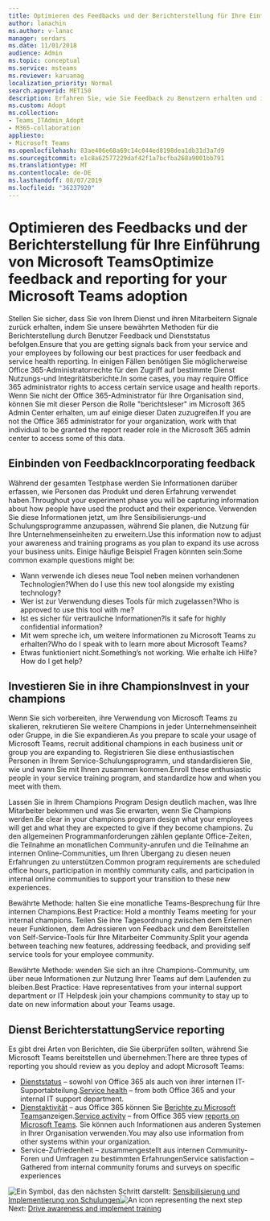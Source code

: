 ```yaml
---
title: Optimieren des Feedbacks und der Berichterstellung für Ihre Einführung von Microsoft Teams
author: lanachin
ms.author: v-lanac
manager: serdars
ms.date: 11/01/2018
audience: Admin
ms.topic: conceptual
ms.service: msteams
ms.reviewer: karuanag
localization_priority: Normal
search.appverid: MET150
description: Erfahren Sie, wie Sie Feedback zu Benutzern erhalten und in Ihrer Teams-Einführung Dienststatus Berichte verwenden.
ms.custom: Adopt
ms.collection:
- Teams_ITAdmin_Adopt
- M365-collaboration
appliesto:
- Microsoft Teams
ms.openlocfilehash: 83ae406e68a69c14c044ed8198dea1db31d3a7d9
ms.sourcegitcommit: e1c8a62577229daf42f1a7bcfba268a9001bb791
ms.translationtype: MT
ms.contentlocale: de-DE
ms.lasthandoff: 08/07/2019
ms.locfileid: "36237920"
---
```

# <a name="optimize-feedback-and-reporting-for-your-microsoft-teams-adoption"></a><span data-ttu-id="5262e-103">Optimieren des Feedbacks und der Berichterstellung für Ihre Einführung von Microsoft Teams</span><span class="sxs-lookup"><span data-stu-id="5262e-103">Optimize feedback and reporting for your Microsoft Teams adoption</span></span>

<span data-ttu-id="5262e-104">Stellen Sie sicher, dass Sie von Ihrem Dienst und ihren Mitarbeitern Signale zurück erhalten, indem Sie unsere bewährten Methoden für die Berichterstellung durch Benutzer Feedback und Dienststatus befolgen.</span><span class="sxs-lookup"><span data-stu-id="5262e-104">Ensure that you are getting signals back from your service and your employees by following our best practices for user feedback and service health reporting.</span></span>  <span data-ttu-id="5262e-105">In einigen Fällen benötigen Sie möglicherweise Office 365-Administratorrechte für den Zugriff auf bestimmte Dienst Nutzungs-und Integritätsberichte.</span><span class="sxs-lookup"><span data-stu-id="5262e-105">In some cases, you may require Office 365 administrator rights to access certain service usage and health reports.</span></span> <span data-ttu-id="5262e-106">Wenn Sie nicht der Office 365-Administrator für Ihre Organisation sind, können Sie mit dieser Person die Rolle "berichtsleser" im Microsoft 365 Admin Center erhalten, um auf einige dieser Daten zuzugreifen.</span><span class="sxs-lookup"><span data-stu-id="5262e-106">If you are not the Office 365 administrator for your organization, work with that individual to be granted the report reader role in the Microsoft 365 admin center to access some of this data.</span></span> 

## <a name="incorporating-feedback"></a><span data-ttu-id="5262e-107">Einbinden von Feedback</span><span class="sxs-lookup"><span data-stu-id="5262e-107">Incorporating feedback</span></span> 

<span data-ttu-id="5262e-108">Während der gesamten Testphase werden Sie Informationen darüber erfassen, wie Personen das Produkt und deren Erfahrung verwendet haben.</span><span class="sxs-lookup"><span data-stu-id="5262e-108">Throughout your experiment phase you will be capturing information about how people have used the product and their experience.</span></span> <span data-ttu-id="5262e-109">Verwenden Sie diese Informationen jetzt, um Ihre Sensibilisierungs-und Schulungsprogramme anzupassen, während Sie planen, die Nutzung für Ihre Unternehmenseinheiten zu erweitern.</span><span class="sxs-lookup"><span data-stu-id="5262e-109">Use this information now to adjust your awareness and training programs as you plan to expand its use across your business units.</span></span> <span data-ttu-id="5262e-110">Einige häufige Beispiel Fragen könnten sein:</span><span class="sxs-lookup"><span data-stu-id="5262e-110">Some common example questions might be:</span></span>

- <span data-ttu-id="5262e-111">Wann verwende ich dieses neue Tool neben meinen vorhandenen Technologien?</span><span class="sxs-lookup"><span data-stu-id="5262e-111">When do I use this new tool alongside my existing technology?</span></span>
- <span data-ttu-id="5262e-112">Wer ist zur Verwendung dieses Tools für mich zugelassen?</span><span class="sxs-lookup"><span data-stu-id="5262e-112">Who is approved to use this tool with me?</span></span>
- <span data-ttu-id="5262e-113">Ist es sicher für vertrauliche Informationen?</span><span class="sxs-lookup"><span data-stu-id="5262e-113">Is it safe for highly confidential information?</span></span> 
- <span data-ttu-id="5262e-114">Mit wem spreche ich, um weitere Informationen zu Microsoft Teams zu erhalten?</span><span class="sxs-lookup"><span data-stu-id="5262e-114">Who do I speak with to learn more about Microsoft Teams?</span></span>
- <span data-ttu-id="5262e-115">Etwas funktioniert nicht.</span><span class="sxs-lookup"><span data-stu-id="5262e-115">Something’s not working.</span></span> <span data-ttu-id="5262e-116">Wie erhalte ich Hilfe?</span><span class="sxs-lookup"><span data-stu-id="5262e-116">How do I get help?</span></span>

## <a name="invest-in-your-champions"></a><span data-ttu-id="5262e-117">Investieren Sie in ihre Champions</span><span class="sxs-lookup"><span data-stu-id="5262e-117">Invest in your champions</span></span>

<span data-ttu-id="5262e-118">Wenn Sie sich vorbereiten, ihre Verwendung von Microsoft Teams zu skalieren, rekrutieren Sie weitere Champions in jeder Unternehmenseinheit oder Gruppe, in die Sie expandieren.</span><span class="sxs-lookup"><span data-stu-id="5262e-118">As you prepare to scale your usage of Microsoft Teams, recruit additional champions in each business unit or group you are expanding to.</span></span> <span data-ttu-id="5262e-119">Registrieren Sie diese enthusiastischen Personen in Ihrem Service-Schulungsprogramm, und standardisieren Sie, wie und wann Sie mit Ihnen zusammen kommen.</span><span class="sxs-lookup"><span data-stu-id="5262e-119">Enroll these enthusiastic people in your service training program, and standardize how and when you meet with them.</span></span>
 
<span data-ttu-id="5262e-120">Lassen Sie in Ihrem Champions Program Design deutlich machen, was Ihre Mitarbeiter bekommen und was Sie erwarten, wenn Sie Champions werden.</span><span class="sxs-lookup"><span data-stu-id="5262e-120">Be clear in your champions program design what your employees will get and what they are expected to give if they become champions.</span></span> <span data-ttu-id="5262e-121">Zu den allgemeinen Programmanforderungen zählen geplante Office-Zeiten, die Teilnahme an monatlichen Community-anrufen und die Teilnahme an internen Online-Communities, um Ihren Übergang zu diesen neuen Erfahrungen zu unterstützen.</span><span class="sxs-lookup"><span data-stu-id="5262e-121">Common program requirements are scheduled office hours, participation in monthly community calls, and participation in internal online communities to support your transition to these new experiences.</span></span>  

<span data-ttu-id="5262e-122">Bewährte Methode: halten Sie eine monatliche Teams-Besprechung für Ihre internen Champions.</span><span class="sxs-lookup"><span data-stu-id="5262e-122">Best Practice: Hold a monthly Teams meeting for your internal champions.</span></span> <span data-ttu-id="5262e-123">Teilen Sie ihre Tagesordnung zwischen dem Erlernen neuer Funktionen, dem Adressieren von Feedback und dem Bereitstellen von Self-Service-Tools für Ihre Mitarbeiter Community.</span><span class="sxs-lookup"><span data-stu-id="5262e-123">Split your agenda between teaching new features, addressing feedback, and providing self service tools for your employee community.</span></span>

<span data-ttu-id="5262e-124">Bewährte Methode: wenden Sie sich an ihre Champions-Community, um über neue Informationen zur Nutzung Ihrer Teams auf dem Laufenden zu bleiben.</span><span class="sxs-lookup"><span data-stu-id="5262e-124">Best Practice: Have representatives from your internal support department or IT Helpdesk join your champions community to stay up to date on new information about your Teams usage.</span></span> 

## <a name="service-reporting"></a><span data-ttu-id="5262e-125">Dienst Berichterstattung</span><span class="sxs-lookup"><span data-stu-id="5262e-125">Service reporting</span></span>

<span data-ttu-id="5262e-126">Es gibt drei Arten von Berichten, die Sie überprüfen sollten, während Sie Microsoft Teams bereitstellen und übernehmen:</span><span class="sxs-lookup"><span data-stu-id="5262e-126">There are three types of reporting you should review as you deploy and adopt Microsoft Teams:</span></span>

- <span data-ttu-id="5262e-127">[Dienststatus](https://status.office365.com/) – sowohl von Office 365 als auch von ihrer internen IT-Supportabteilung.</span><span class="sxs-lookup"><span data-stu-id="5262e-127">[Service health](https://status.office365.com/) – from both Office 365 and your internal IT support department.</span></span>
- <span data-ttu-id="5262e-128">[Dienstaktivität](https://docs.microsoft.com/en-us/office365/admin/activity-reports/activity-reports?redirectSourcePath=%252fen-us%252farticle%252fActivity-Reports-in-the-Office-365-admin-center-0d6dfb17-8582-4172-a9a9-aed798150263&view=o365-worldwide) – aus Office 365 können Sie [Berichte zu Microsoft Teams](https://docs.microsoft.com/en-us/office365/admin/activity-reports/microsoft-teams-user-activity?redirectSourcePath=%252farticle%252fOffice-365-Reports-in-the-Admin-Center-Microsoft-Teams-user-activity-07f67fc4-c0a4-4d3f-ad20-f40c7f6db524&view=o365-worldwide)anzeigen.</span><span class="sxs-lookup"><span data-stu-id="5262e-128">[Service activity](https://docs.microsoft.com/en-us/office365/admin/activity-reports/activity-reports?redirectSourcePath=%252fen-us%252farticle%252fActivity-Reports-in-the-Office-365-admin-center-0d6dfb17-8582-4172-a9a9-aed798150263&view=o365-worldwide) – from Office 365 view [reports on Microsoft Teams](https://docs.microsoft.com/en-us/office365/admin/activity-reports/microsoft-teams-user-activity?redirectSourcePath=%252farticle%252fOffice-365-Reports-in-the-Admin-Center-Microsoft-Teams-user-activity-07f67fc4-c0a4-4d3f-ad20-f40c7f6db524&view=o365-worldwide).</span></span> <span data-ttu-id="5262e-129">Sie können auch Informationen aus anderen Systemen in Ihrer Organisation verwenden.</span><span class="sxs-lookup"><span data-stu-id="5262e-129">You may also use information from other systems within your organization.</span></span>
- <span data-ttu-id="5262e-130">Service-Zufriedenheit – zusammengestellt aus internen Community-Foren und Umfragen zu bestimmten Erfahrungen</span><span class="sxs-lookup"><span data-stu-id="5262e-130">Service satisfaction – Gathered from internal community forums and surveys on specific experiences</span></span>

<span data-ttu-id="5262e-131">![Ein Symbol, das den nächsten](media/teams-adoption-next-icon.png) Schritt darstellt: [Sensibilisierung und Implementierung von Schulungen](teams-adoption-drive-awareness.md)</span><span class="sxs-lookup"><span data-stu-id="5262e-131">![An icon representing the next step](media/teams-adoption-next-icon.png) Next: [Drive awareness and implement training](teams-adoption-drive-awareness.md)</span></span>
